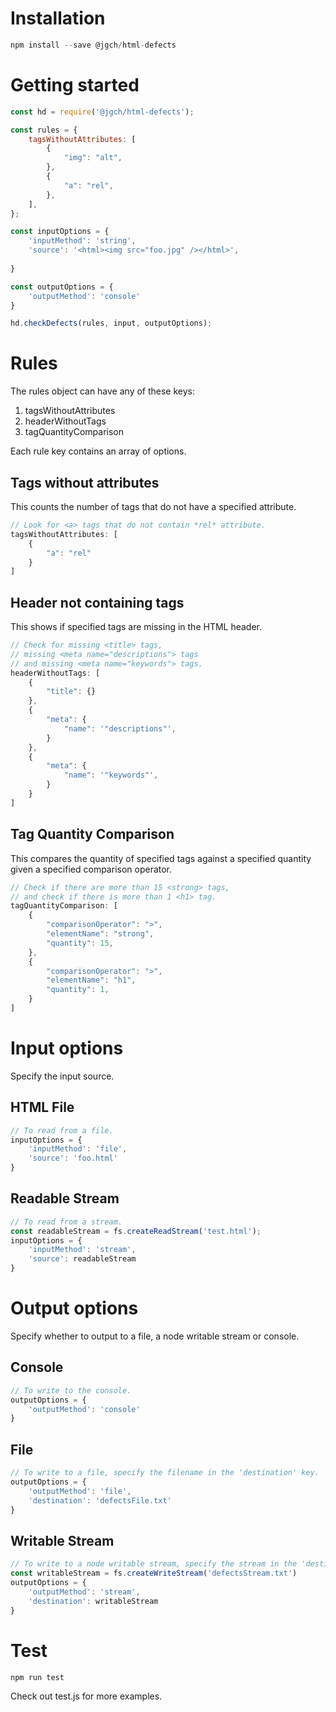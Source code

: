 # Installation

```javascript
npm install --save @jgch/html-defects
```

# Getting started

```javascript
const hd = require('@jgch/html-defects');

const rules = {
    tagsWithoutAttributes: [
		{
			"img": "alt",
		},
		{
			"a": "rel",
		},
	],
};

const inputOptions = {
	'inputMethod': 'string',
	'source': '<html><img src="foo.jpg" /></html>',
	
}

const outputOptions = {
	'outputMethod': 'console'
}

hd.checkDefects(rules, input, outputOptions);
```

# Rules
The rules object can have any of these keys:
1. tagsWithoutAttributes
2. headerWithoutTags
3. tagQuantityComparison

Each rule key contains an array of options.

## Tags without attributes
This counts the number of tags that do not have a specified attribute.

```javascript
// Look for <a> tags that do not contain *rel* attribute.
tagsWithoutAttributes: [
	{
		"a": "rel"
	}
]
```

## Header not containing tags
This shows if specified tags are missing in the HTML header.

```javascript
// Check for missing <title> tags,
// missing <meta name="descriptions"> tags
// and missing <meta name="keywords"> tags.
headerWithoutTags: [
	{
		"title": {}
	},
	{
		"meta": {
			"name": '"descriptions"',
		}
	},
	{
		"meta": {
			"name": '"keywords"',
		}
	}
]
```

## Tag Quantity Comparison
This compares the quantity of specified tags against a specified quantity given a specified comparison operator.

```javascript
// Check if there are more than 15 <strong> tags,
// and check if there is more than 1 <h1> tag.
tagQuantityComparison: [
	{
		"comparisonOperator": ">",
		"elementName": "strong",
		"quantity": 15,
	},
	{
		"comparisonOperator": ">",
		"elementName": "h1",
		"quantity": 1,
	}
]
```
# Input options
Specify the input source.
## HTML File
```javascript
// To read from a file.
inputOptions = {
	'inputMethod': 'file',
	'source': 'foo.html'
}
```
## Readable Stream
```javascript
// To read from a stream.
const readableStream = fs.createReadStream('test.html');
inputOptions = {
	'inputMethod': 'stream',
	'source': readableStream
}
```


# Output options
Specify whether to output to a file, a node writable stream or console.
## Console
```javascript
// To write to the console.
outputOptions = {
	'outputMethod': 'console'
}
```
## File
```javascript
// To write to a file, specify the filename in the 'destination' key.
outputOptions = {
	'outputMethod': 'file',
	'destination': 'defectsFile.txt'
}
```

## Writable Stream
```javascript
// To write to a node writable stream, specify the stream in the 'destination' key.
const writableStream = fs.createWriteStream('defectsStream.txt')
outputOptions = {
	'outputMethod': 'stream',
	'destination': writableStream
}
```

# Test
```javascript
npm run test
```

Check out test.js for more examples.

